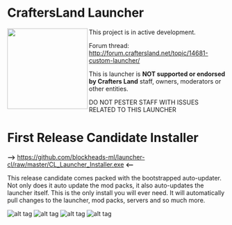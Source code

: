 # CraftersLand Launcher
<a href="http://craftersland.net"><img src="http://forum.craftersland.net/public/style_images/5_logo.png" width="185" align="left"></a>
This project is in active development. 

Forum thread: http://forum.craftersland.net/topic/14681-custom-launcher/

This is launcher is **NOT supported or endorsed by Crafters Land** staff, owners, moderators or other entities.

DO NOT PESTER STAFF WITH ISSUES RELATED TO THIS LAUNCHER

# First Release Candidate Installer 
**-->** https://github.com/blockheads-ml/launcher-cl/raw/master/CL_Launcher_Installer.exe **<--**

This release candidate comes packed with the bootstrapped auto-updater. Not only does it auto update the mod packs, it also auto-updates the launcher itself. This is the only install you will ever need. It will automatically pull changes to the launcher, mod packs, servers and so much more.

![alt tag](http://s20.postimg.org/o22d9qlzx/screenshot_13.png)
![alt tag](http://s20.postimg.org/d22gq5tjx/screenshot_10.png)
![alt tag](http://s20.postimg.org/ppmtgexul/screenshot_15.png)
![alt tag](http://s20.postimg.org/wyd5docm5/screenshot_14.png)
